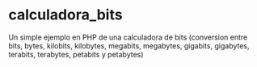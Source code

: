 # calculadora_bits
Un simple ejemplo en PHP de una calculadora de bits (conversion entre bits, bytes, kilobits, kilobytes, megabits, megabytes, gigabits, gigabytes, terabits, terabytes, petabits y petabytes)
